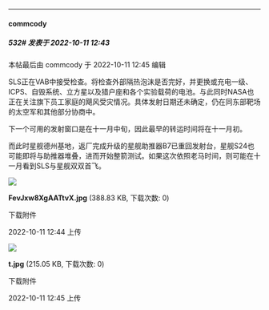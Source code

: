 

*****

####  commcody  
##### 532#       发表于 2022-10-11 12:43

 本帖最后由 commcody 于 2022-10-11 12:45 编辑 

SLS正在VAB中接受检查。将检查外部隔热泡沫是否完好，并更换或充电一级、ICPS、自毁系统、立方星以及猎户座和各个实验载荷的电池。与此同时NASA也正在关注旗下员工家庭的飓风受灾情况。具体发射日期还未确定，仍在同东部靶场的太空军和其他部分协商中。

下一个可用的发射窗口是在十一月中旬，因此最早的转运时间将在十一月初。

而此时星舰德州基地，返厂完成升级的星舰助推器B7已重回发射台，星舰S24也可能即将与助推器堆叠，进而开始整箭测试。如果这次依照老马时间，则可能在十一月看到SLS与星舰双双首飞。

<img src="https://img.saraba1st.com/forum/202210/11/124418lx48z2wuzos2m8iv.jpg" referrerpolicy="no-referrer">

<strong>FevJxw8XgAATtvX.jpg</strong> (388.83 KB, 下载次数: 0)

下载附件

2022-10-11 12:44 上传

<img src="https://img.saraba1st.com/forum/202210/11/124535kh4uunl2p9w9dlff.jpg" referrerpolicy="no-referrer">

<strong>t.jpg</strong> (215.05 KB, 下载次数: 0)

下载附件

2022-10-11 12:45 上传

